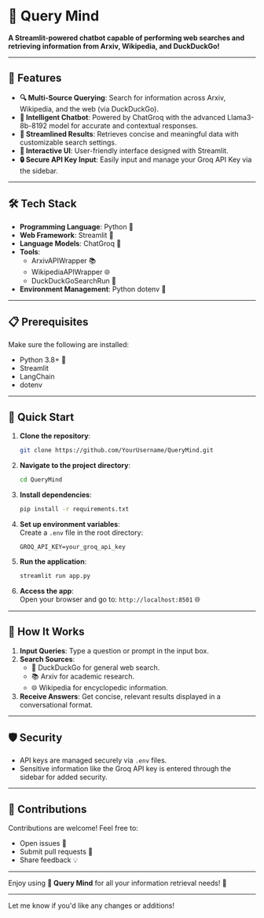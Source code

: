 # 🔎 Query Mind  

**A Streamlit-powered chatbot capable of performing web searches and retrieving information from Arxiv, Wikipedia, and DuckDuckGo!**  

---

## 🌟 Features  

- **🔍 Multi-Source Querying**: Search for information across Arxiv, Wikipedia, and the web (via DuckDuckGo).  
- **🧠 Intelligent Chatbot**: Powered by ChatGroq with the advanced Llama3-8b-8192 model for accurate and contextual responses.  
- **📑 Streamlined Results**: Retrieves concise and meaningful data with customizable search settings.  
- **🎨 Interactive UI**: User-friendly interface designed with Streamlit.  
- **🔒 Secure API Key Input**: Easily input and manage your Groq API Key via the sidebar.  

---

## 🛠️ Tech Stack  

- **Programming Language**: Python 🐍  
- **Web Framework**: Streamlit 🌟  
- **Language Models**: ChatGroq 🤖  
- **Tools**:  
  - ArxivAPIWrapper 📚  
  - WikipediaAPIWrapper 🌐  
  - DuckDuckGoSearchRun 🦆  
- **Environment Management**: Python dotenv 🔑  

---

## 📋 Prerequisites  

Make sure the following are installed:  

- Python 3.8+ 🐍  
- Streamlit  
- LangChain  
- dotenv  

---

## 🚀 Quick Start  

1. **Clone the repository**:  
   ```bash  
   git clone https://github.com/YourUsername/QueryMind.git  
   ```  

2. **Navigate to the project directory**:  
   ```bash  
   cd QueryMind  
   ```  

3. **Install dependencies**:  
   ```bash  
   pip install -r requirements.txt  
   ```  

4. **Set up environment variables**:  
   Create a `.env` file in the root directory:  
   ```  
   GROQ_API_KEY=your_groq_api_key  
   ```  

5. **Run the application**:  
   ```bash  
   streamlit run app.py  
   ```  

6. **Access the app**:  
   Open your browser and go to: `http://localhost:8501` 🌐  

---

## 🔧 How It Works  

1. **Input Queries**: Type a question or prompt in the input box.  
2. **Search Sources**:  
   - 🦆 DuckDuckGo for general web search.  
   - 📚 Arxiv for academic research.  
   - 🌐 Wikipedia for encyclopedic information.  
3. **Receive Answers**: Get concise, relevant results displayed in a conversational format.  

---

## 🛡️ Security  

- API keys are managed securely via `.env` files.  
- Sensitive information like the Groq API key is entered through the sidebar for added security.  

---

## 🤝 Contributions  

Contributions are welcome! Feel free to:  

- Open issues 🐛  
- Submit pull requests 🚀  
- Share feedback 💡  

---  

Enjoy using **🔎 Query Mind** for all your information retrieval needs! 🎉  

---  

Let me know if you'd like any changes or additions!
